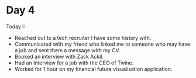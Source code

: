 # Day 4

Today I:

- Reached out to a tech recruiter I have some history with.
- Communicated with my friend who linked me to someone who may have a job and sent them a message with my CV.
- Booked an interview with Zack Ackil.
- Had an interview for a job with the CEO of Twine.
- Worked for 1 hour on my financial future visualisation application.